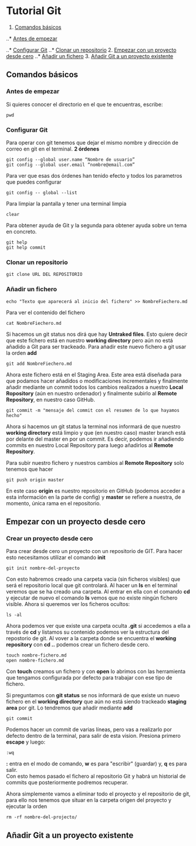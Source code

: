 # Tutorial Git
1. [Comandos básicos](#Comandos-básicos)

..* [Antes de empezar](#Antes-de-empezar)

..* [Configurar Git](#Configurar-Git)
..* [Clonar un repositorio](#Clonar-un-repositorio)
2. [Empezar con un proyecto desde cero](#Empezar-con-un-proyecto-desde-cero)
..* [Añadir un fichero](#Añadir-un-fichero)
3. [Añadir Git a un proyecto existente](#Añadir-Git-a-un-proyecto-existente)

Comandos básicos
----------------------

### Antes de empezar
Si quieres conocer el directorio en el que te encuentras, escribe:
```
pwd
```
### Configurar Git

Para operar con git tenemos que dejar el mismo nombre y dirección de correo en git en el terminal. **2 órdenes**
```
git config --global user.name “Nombre de usuario”
git config --global user.email “nombre@email.com”
```

Para ver que esas dos órdenes han tenido efecto y todos los parametros que puedes configurar
```
git config -- global --list
```

Para limpiar la pantalla y tener una terminal limpia
```
clear
```

Para obtener ayuda de Git y la segunda para obtener ayuda sobre un tema en concreto.
```
git help
git help commit
``` 

### Clonar un repositorio

```
git clone URL DEL REPOSITORIO
```

### Añadir un fichero

```
echo "Texto que aparecerá al inicio del fichero" >> NombreFiechero.md
```
Para ver el contenido del fichero
```
cat NombreFiechero.md
```
Si hacemos un git status nos dirá que hay **Untraked files**. Esto quiere decir que este fichero está en nuestro **working directory** pero aún no está añadido a Git para ser trackeado. Para añadir este nuevo fichero a git usar la orden **add**
```
git add NombreFiechero.md
```
Ahora este fichero está en el Staging Area. Este area está diseñada para que podamos hacer añadidos o modificaciones incrementales y finalmente añadir mediante un commit todos los cambios realizados a nuestro **Local Ropository** (aún en nuestro ordenador) y finalmente subirlo al **Remote Repository**, en nuestro caso GitHub.
```
git commit -m "mensaje del commit con el resumen de lo que hayamos hecho"
```
Ahora si hacemos un git status la terminal nos informará de que nuestro **working directory** está limpio y que (en nuestro caso) master branch está por delante del master en por un commit. Es decir, podemos ir añadiendo commits en nuestro Local Repository para luego añadirlos al **Remote Repository**.

Para subir nuestro fichero y nuestros cambios al **Remote Repository** solo tenemos que hacer
```
git push origin master
```
En este caso **origin** es nuestro repositorio en GitHub (podemos acceder a esta información en la parte de config) y **master** se refiere a nuestra, de momento, única rama en el repositorio.


Empezar con un proyecto desde cero
----------------------

### Crear un proyecto desde cero
Para crear desde cero un proyecto con un repositorio de GIT. Para hacer esto necesitamos utilizar el comando **init**
```
git init nombre-del-proyecto
```
Con esto habremos creado una carpeta vacia (sin ficheros visibles) que será el repositorio local que git controlará. Al hacer un **ls** en el terminal veremos que se ha creado una carpeta. Al entrar en ella con el comando **cd** y ejecutar de nuevo el comando **ls** vemos que no existe ningún fichero visible. Ahora si queremos ver los ficheros ocultos:
```
ls -al
```
Ahora podemos ver que existe una carpeta oculta **.git** si accedemos a ella a través de **cd** y listamos su contenido podemos ver la estructura del repostorio de git. Al vover a la carpeta donde se encuentra el **working repository** con **cd ..** podemos crear un fichero desde cero.

```
touch nombre-fichero.md
open nombre-fichero.md
```

Con **touch** creamos un fichero y con **open** lo abrimos con las herramienta que tengamos configurada por defecto para trabajar con ese tipo de fichero.

Si preguntamos con **git status** se nos informará de que existe un nuevo fichero en el **working directory** que aún no está siendo trackeado **staging area** por git. Lo tendremos que añadir mediante **add**

```
git commit
```

Podemos hacer un commit de varias líneas, pero vas a realizarlo por defecto dentro de la terminal, para salir de esta vision. Presiona primero **escape** y luego:

```
:wq
```
**:** entra en el modo de comando, **w** es para "escribir" (guardar) y, **q** es para salir.  
Con esto hemos pasado el fichero al repositorio Git y habrá un historial de commits que posteriormente podremos recuperar.

Ahora simplemente vamos a eliminar todo el proyecto y el repositorio de git, para ello nos tenemos que situar en la carpeta origen del proyecto y ejecutar la orden
```
rm -rf nombre-del-projecto/
```


Añadir Git a un proyecto existente
----------------------

